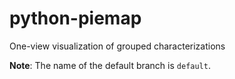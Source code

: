 # python-piemap
One-view visualization of grouped characterizations 

**Note**: The name of the default branch is `default`.
